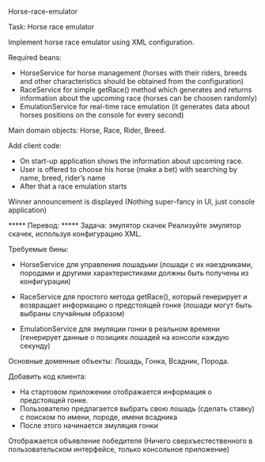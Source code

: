 Horse-race-emulator

Task: Horse race emulator 

Implement horse race emulator using XML configuration. 

Required beans: 
- HorseService for horse management (horses with their riders, breeds and other characteristics should be obtained from the configuration) 
- RaceService for simple getRace() method which generates and returns information about the upcoming race (horses can be choosen randomly) 
- EmulationService for real-time race emulation (it generates data about horses positions on the console for every second) 

Main domain objects: Horse, Race, Rider, Breed. 

Add client code: 
- On start-up application shows the information about upcoming race. 
- User is offered to choose his horse (make a bet) with searching by name, breed, rider’s name 
- After that a race emulation starts 

Winner announcement is displayed 
(Nothing super-fancy in UI, just console application) 


***** Перевод: *****
Задача: эмулятор скачек
Реализуйте эмулятор скачек, используя конфигурацию XML.

Требуемые бины:
- HorseService для управления лошадьми (лошади с их наездниками, породами и другими характеристиками должны быть 
    получены из конфигурации)
    
- RaceService для простого метода getRace(), который генерирует и возвращает информацию о предстоящей гонке (лошади
    могут быть выбраны случайным образом)
    
- EmulationService для эмуляции гонки в реальном времени (генерирует данные о позициях лошадей на консоли каждую секунду)

Основные доменные объекты: Лошадь, Гонка, Всадник, Порода.

Добавить код клиента:
- На стартовом приложении отображается информация о предстоящей гонке.
- Пользователю предлагается выбрать свою лошадь (сделать ставку) с поиском по имени, породе, имени всадника
- После этого начинается эмуляция гонки

Отображается объявление победителя (Ничего сверхъестественного в пользовательском интерфейсе, только консольное приложение)